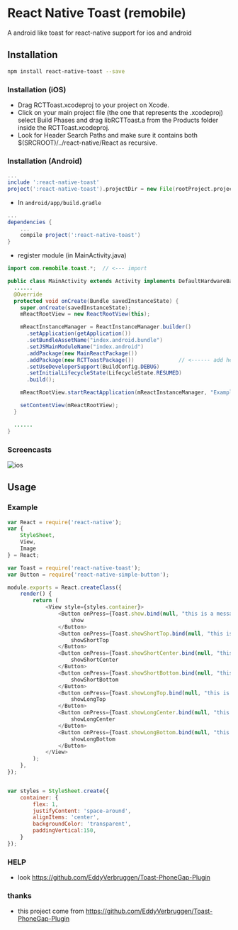 # React Native Toast (remobile)
A android like toast for react-native support for ios and android

## Installation
```sh
npm install react-native-toast --save
```

### Installation (iOS)
* Drag RCTToast.xcodeproj to your project on Xcode.
* Click on your main project file (the one that represents the .xcodeproj) select Build Phases and drag libRCTToast.a from the Products folder inside the RCTToast.xcodeproj.
* Look for Header Search Paths and make sure it contains both $(SRCROOT)/../react-native/React as recursive.

### Installation (Android)
```gradle
...
include ':react-native-toast'
project(':react-native-toast').projectDir = new File(rootProject.projectDir, '../node_modules/react-native-toast/android')
```

* In `android/app/build.gradle`

```gradle
...
dependencies {
    ...
    compile project(':react-native-toast')
}
```

* register module (in MainActivity.java)

```java
import com.remobile.toast.*;  // <--- import

public class MainActivity extends Activity implements DefaultHardwareBackBtnHandler {
  ......
  @Override
  protected void onCreate(Bundle savedInstanceState) {
    super.onCreate(savedInstanceState);
    mReactRootView = new ReactRootView(this);

    mReactInstanceManager = ReactInstanceManager.builder()
      .setApplication(getApplication())
      .setBundleAssetName("index.android.bundle")
      .setJSMainModuleName("index.android")
      .addPackage(new MainReactPackage())
      .addPackage(new RCTToastPackage())              // <------ add here
      .setUseDeveloperSupport(BuildConfig.DEBUG)
      .setInitialLifecycleState(LifecycleState.RESUMED)
      .build();

    mReactRootView.startReactApplication(mReactInstanceManager, "ExampleRN", null);

    setContentView(mReactRootView);
  }

  ......
}
```

### Screencasts
![ios](https://github.com/remobile/react-native-toast/blob/master/screencasts/ios.gif)

## Usage

### Example
```js
var React = require('react-native');
var {
    StyleSheet,
    View,
    Image
} = React;

var Toast = require('react-native-toast');
var Button = require('react-native-simple-button');

module.exports = React.createClass({
    render() {
        return (
            <View style={styles.container}>
                <Button onPress={Toast.show.bind(null, "this is a message")}>
                    show
                </Button>
                <Button onPress={Toast.showShortTop.bind(null, "this is a message")}>
                    showShortTop
                </Button>
                <Button onPress={Toast.showShortCenter.bind(null, "this is a message")}>
                    showShortCenter
                </Button>
                <Button onPress={Toast.showShortBottom.bind(null, "this is a message")}>
                    showShortBottom
                </Button>
                <Button onPress={Toast.showLongTop.bind(null, "this is a message")}>
                    showLongTop
                </Button>
                <Button onPress={Toast.showLongCenter.bind(null, "this is a message")}>
                    showLongCenter
                </Button>
                <Button onPress={Toast.showLongBottom.bind(null, "this is a message")}>
                    showLongBottom
                </Button>
            </View>
        );
    },
});


var styles = StyleSheet.create({
    container: {
        flex: 1,
        justifyContent: 'space-around',
        alignItems: 'center',
        backgroundColor: 'transparent',
        paddingVertical:150,
    }
});
```

### HELP
* look https://github.com/EddyVerbruggen/Toast-PhoneGap-Plugin


### thanks
* this project come from https://github.com/EddyVerbruggen/Toast-PhoneGap-Plugin
